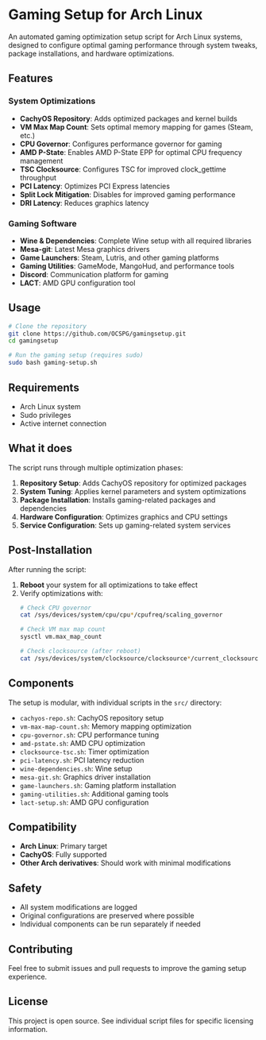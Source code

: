 # Gaming Setup for Arch Linux

An automated gaming optimization setup script for Arch Linux systems, designed to configure optimal gaming performance through system tweaks, package installations, and hardware optimizations.

## Features

### System Optimizations
- **CachyOS Repository**: Adds optimized packages and kernel builds
- **VM Max Map Count**: Sets optimal memory mapping for games (Steam, etc.)
- **CPU Governor**: Configures performance governor for gaming
- **AMD P-State**: Enables AMD P-State EPP for optimal CPU frequency management
- **TSC Clocksource**: Configures TSC for improved clock_gettime throughput
- **PCI Latency**: Optimizes PCI Express latencies
- **Split Lock Mitigation**: Disables for improved gaming performance
- **DRI Latency**: Reduces graphics latency

### Gaming Software
- **Wine & Dependencies**: Complete Wine setup with all required libraries
- **Mesa-git**: Latest Mesa graphics drivers
- **Game Launchers**: Steam, Lutris, and other gaming platforms
- **Gaming Utilities**: GameMode, MangoHud, and performance tools
- **Discord**: Communication platform for gaming
- **LACT**: AMD GPU configuration tool

## Usage

```bash
# Clone the repository
git clone https://github.com/OCSPG/gamingsetup.git
cd gamingsetup

# Run the gaming setup (requires sudo)
sudo bash gaming-setup.sh
```

## Requirements

- Arch Linux system
- Sudo privileges
- Active internet connection

## What it does

The script runs through multiple optimization phases:

1. **Repository Setup**: Adds CachyOS repository for optimized packages
2. **System Tuning**: Applies kernel parameters and system optimizations
3. **Package Installation**: Installs gaming-related packages and dependencies
4. **Hardware Configuration**: Optimizes graphics and CPU settings
5. **Service Configuration**: Sets up gaming-related system services

## Post-Installation

After running the script:

1. **Reboot** your system for all optimizations to take effect
2. Verify optimizations with:
   ```bash
   # Check CPU governor
   cat /sys/devices/system/cpu/cpu*/cpufreq/scaling_governor
   
   # Check VM max map count
   sysctl vm.max_map_count
   
   # Check clocksource (after reboot)
   cat /sys/devices/system/clocksource/clocksource*/current_clocksource
   ```

## Components

The setup is modular, with individual scripts in the `src/` directory:

- `cachyos-repo.sh`: CachyOS repository setup
- `vm-max-map-count.sh`: Memory mapping optimization
- `cpu-governor.sh`: CPU performance tuning
- `amd-pstate.sh`: AMD CPU optimization
- `clocksource-tsc.sh`: Timer optimization
- `pci-latency.sh`: PCI latency reduction
- `wine-dependencies.sh`: Wine setup
- `mesa-git.sh`: Graphics driver installation
- `game-launchers.sh`: Gaming platform installation
- `gaming-utilities.sh`: Additional gaming tools
- `lact-setup.sh`: AMD GPU configuration

## Compatibility

- **Arch Linux**: Primary target
- **CachyOS**: Fully supported
- **Other Arch derivatives**: Should work with minimal modifications

## Safety

- All system modifications are logged
- Original configurations are preserved where possible
- Individual components can be run separately if needed

## Contributing

Feel free to submit issues and pull requests to improve the gaming setup experience.

## License

This project is open source. See individual script files for specific licensing information.